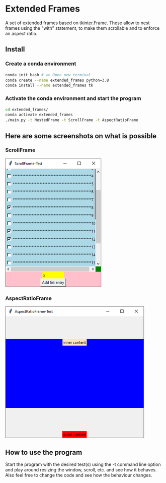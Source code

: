 # Extended Frames
A set of extended frames based on tkinter.Frame. These allow to nest frames using the "with" statement,
to make them scrollable and to enforce an aspect ratio. 

## Install
### Create a conda environment
```bash
conda init bash # => Open new terminal
conda create --name extended_frames python=3.8
conda install --name extended_frames tk
```

### Activate the conda environment and start the program
```bash
cd extended_frames/
conda activate extended_frames
./main.py -t NestedFrame -t ScrollFrame -t AspectRatioFrame
```

## Here are some screenshots on what is possible
### ScrollFrame
![ScrollFrame](images/scroll_frame.png "ScrollFrame")

### AspectRatioFrame
![AspectRatioFrame](images/aspect_ratio_frame.png "AspectRatioFrame")


## How to use the program
Start the program with the desired test(s) using the -t command line option and play around resizing the window,
scroll, etc. and see how it behaves. Also feel free to change the code and see how the behaviour changes.
